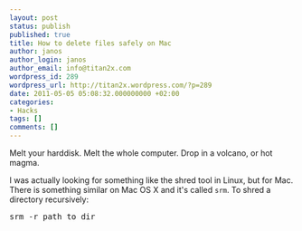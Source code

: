 ```yaml
---
layout: post
status: publish
published: true
title: How to delete files safely on Mac
author: janos
author_login: janos
author_email: info@titan2x.com
wordpress_id: 289
wordpress_url: http://titan2x.wordpress.com/?p=289
date: 2011-05-05 05:08:32.000000000 +02:00
categories:
- Hacks
tags: []
comments: []
---
```

Melt your harddisk. Melt the whole computer. Drop in a volcano, or hot magma.

I was actually looking for something like the shred tool in Linux, but for Mac. There is something similar on Mac OS X and it's called `srm`. To shred a directory recursively:
<pre>srm -r path_to_dir</pre>
